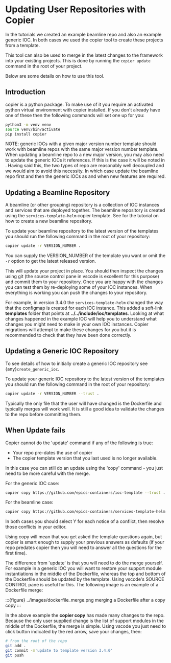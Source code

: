 Updating User Repositories with Copier
======================================

In the tutorials we created an example beamline repo and also an example generic IOC. In both cases we used the copier tool to create these projects from a template.

This tool can also be used to merge in the latest changes to the framework into your existing projects. This is done by running the `copier update` command in the root of your project.

Below are some details on how to use this tool.

Introduction
------------

copier is a python package. To make use of it you require an activated python virtual environment with copier installed. If you don't already have one of these then the following commands will set one up for you:

```bash
python3 -m venv venv
source venv/bin/activate
pip install copier
```

NOTE: generic IOCs with a given major version number template should work with beamline repos with the same major version number template. When updating a beamline repo to a new major version, you may also need to update the generic IOCs it references. If this is the case it will be noted in [](../reference/changelog.md). Having said this, the two types of repo are reasonably well decoupled and we would aim to avoid this necessity. In which case update the beamline repo first and then the generic IOCs as and when new features are required.

Updating a Beamline Repository
------------------------------

A beamline (or other grouping) repository is a collection of IOC instances and services that are deployed together. The beamline repository is created using the `services-template-helm` copier template. See [](../tutorials/create_beamline.md) for the tutorial on how to create a new beamline repository.

To update your beamline repository to the latest version of the templates you should run the following command in the root of your repository:

```bash
copier update -r VERSION_NUMBER .
```

You can supply the VERSION_NUMBER of the template you want or omit the `-r` option to get the latest released version.

This will update your project in place. You should then inspect the changes using git (the source control pane in vscode is excellent for this purpose) and commit them to your repository. Once you are happy with the changes you can test them by re-deploying some of your IOC instances. When everything is working you can push the changes to your repository.

For example, in version 3.4.0 the `services-template-helm` changed the way that the configmap is created for each IOC instance. This added a soft-link **templates** folder that points at **../../include/ioc/templates**. Looking at what changes happened in the example IOC will help you to understand what changes you might need to make in your own IOC instances. Copier migrations will attempt to make these changes for you but it is recommended to check that they have been done correctly.


Updating a Generic IOC Repository
---------------------------------

To see details of how to initially create a generic IOC repository see {any}`create_generic_ioc`.

To update your generic IOC repository to the latest version of the templates you should run the following command in the root of your repository:

```bash
copier update -r VERSION_NUMBER --trust .
```

Typically the only file that the user will have changed is the Dockerfile and typically merges will work well. It is still a good idea to validate the changes to the repo before committing them.

When Update fails
-----------------

Copier cannot do the 'update' command if any of the following is true:

- Your repo pre-dates the use of copier
- The copier template version that you last used is no longer available.

In this case you can still do an update using the 'copy' command - you just need to be more careful with the merge.

For the generic IOC case:

```bash
copier copy https://github.com/epics-containers/ioc-template --trust .
```

For the beamline case:

```bash
copier copy https://github.com/epics-containers/services-template-helm .
```

In both cases you should select Y for each notice of a conflict, then resolve those conflicts in your editor.

Using copy will mean that you get asked the template questions again, but copier is smart enough to supply your previous answers as defaults (if your repo predates copier then you will need to answer all the questions for the first time).

The difference from 'update' is that you will need to do the merge yourself. For example in a generic IOC you will want to restore your support module instantiations in the middle of the Dockerfile, whereas the top and bottom of the Dockerfile should be updated by the template. Using vscode's SOURCE CONTROL pane is useful for this. The following image is an example of a Dockerfile merge:

:::{figure} ../images/dockerfile_merge.png
merging a Dockerfile after a copy copy
:::

In the above example the **copier copy** has made many changes to the repo. Because the only user supplied change is the list of support modules in the middle of the Dockerfile, the merge is simple. Using vscode you just need to click button indicated by the red arrow, save your changes, then:

```bash
# from the root of the repo
git add .
git commit -m'update to template version 3.4.0'
git push
```
